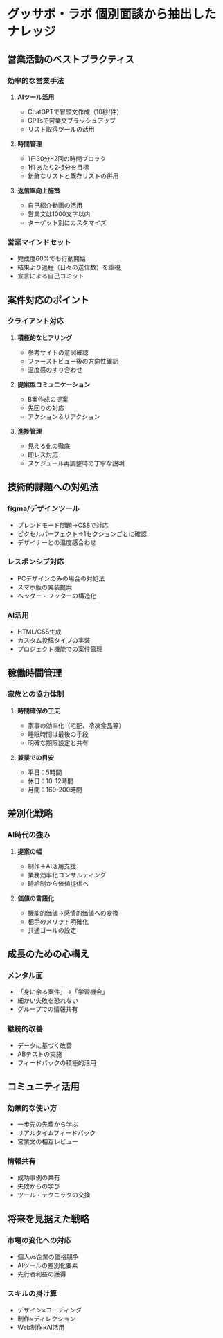 # グッサポ・ラボ 個別面談から抽出したナレッジ

## 営業活動のベストプラクティス

### 効率的な営業手法
1. **AIツール活用**
   - ChatGPTで冒頭文作成（10秒/件）
   - GPTsで営業文ブラッシュアップ
   - リスト取得ツールの活用

2. **時間管理**
   - 1日30分×2回の時間ブロック
   - 1件あたり2-5分を目標
   - 新鮮なリストと既存リストの併用

3. **返信率向上施策**
   - 自己紹介動画の活用
   - 営業文は1000文字以内
   - ターゲット別にカスタマイズ

### 営業マインドセット
- 完成度60%でも行動開始
- 結果より過程（日々の送信数）を重視
- 宣言による自己コミット

## 案件対応のポイント

### クライアント対応
1. **積極的なヒアリング**
   - 参考サイトの意図確認
   - ファーストビュー後の方向性確認
   - 温度感のすり合わせ

2. **提案型コミュニケーション**
   - B案作成の提案
   - 先回りの対応
   - アクション＆リアクション

3. **進捗管理**
   - 見える化の徹底
   - 即レス対応
   - スケジュール再調整時の丁寧な説明

## 技術的課題への対処法

### figma/デザインツール
- ブレンドモード問題→CSSで対応
- ピクセルパーフェクト→1セクションごとに確認
- デザイナーとの温度感合わせ

### レスポンシブ対応
- PCデザインのみの場合の対処法
- スマホ版の実装提案
- ヘッダー・フッターの構造化

### AI活用
- HTML/CSS生成
- カスタム投稿タイプの実装
- プロジェクト機能での案件管理

## 稼働時間管理

### 家族との協力体制
1. **時間確保の工夫**
   - 家事の効率化（宅配、冷凍食品等）
   - 睡眠時間は最後の手段
   - 明確な期限設定と共有

2. **兼業での目安**
   - 平日：5時間
   - 休日：10-12時間
   - 月間：160-200時間

## 差別化戦略

### AI時代の強み
1. **提案の幅**
   - 制作＋AI活用支援
   - 業務効率化コンサルティング
   - 時給制から価値提供へ

2. **価値の言語化**
   - 機能的価値→感情的価値への変換
   - 相手のメリット明確化
   - 共通ゴールの設定

## 成長のための心構え

### メンタル面
- 「身に余る案件」→「学習機会」
- 細かい失敗を恐れない
- グループでの情報共有

### 継続的改善
- データに基づく改善
- ABテストの実施
- フィードバックの積極的活用

## コミュニティ活用

### 効果的な使い方
- 一歩先の先輩から学ぶ
- リアルタイムフィードバック
- 営業文の相互レビュー

### 情報共有
- 成功事例の共有
- 失敗からの学び
- ツール・テクニックの交換

## 将来を見据えた戦略

### 市場の変化への対応
- 個人vs企業の価格競争
- AIツールの差別化要素
- 先行者利益の獲得

### スキルの掛け算
- デザイン×コーディング
- 制作×ディレクション
- Web制作×AI活用